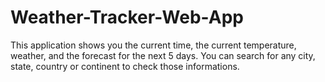 # Weather-Tracker-Web-App
This application shows you the current time, the current temperature, weather, and the forecast for the next 5 days. You can search for any city, state, country or continent to check those informations.
